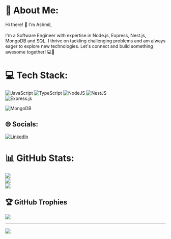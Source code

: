 # 💫 About Me:
Hi there! 👋 I'm Ashmil,<br><br>I'm a Software Engineer with expertise in Node.js, Express, Nest.js, MongoDB and SQL. I thrive on tackling challenging problems and am always eager to explore new technologies. Let's connect and build something awesome together! 💻🚀

# 💻 Tech Stack:
![JavaScript](https://img.shields.io/badge/javascript-%23323330.svg?style=for-the-badge&logo=javascript&logoColor=%23F7DF1E) 
![TypeScript](https://img.shields.io/badge/typescript-%23007ACC.svg?style=for-the-badge&logo=typescript&logoColor=white) 
![NodeJS](https://img.shields.io/badge/node.js-6DA55F?style=for-the-badge&logo=node.js&logoColor=white) 
![NestJS](https://img.shields.io/badge/nestjs-%23E0234E.svg?style=for-the-badge&logo=nestjs&logoColor=white)  
![Express.js](https://img.shields.io/badge/express.js-%23404d59.svg?style=for-the-badge&logo=express&logoColor=%2361DAFB) 
<!--![MySQL](https://img.shields.io/badge/mysql-4479A1.svg?style=for-the-badge&logo=mysql&logoColor=white) -->
<!--![SQLite](https://img.shields.io/badge/sqlite-%2307405e.svg?style=for-the-badge&logo=sqlite&logoColor=white) -->
![MongoDB](https://img.shields.io/badge/MongoDB-%234ea94b.svg?style=for-the-badge&logo=mongodb&logoColor=white) 
<!--![Firebase](https://img.shields.io/badge/firebase-%23039BE5.svg?style=for-the-badge&logo=firebase) -->
<!--![ElasticSearch](https://img.shields.io/badge/-ElasticSearch-005571?style=for-the-badge&logo=elasticsearch) -->
<!--![Apache Kafka](https://img.shields.io/badge/Apache%20Kafka-000?style=for-the-badge&logo=apachekafka)-->

## 🌐 Socials:
<!--[![Instagram](https://img.shields.io/badge/Instagram-%23E4405F.svg?logo=Instagram&logoColor=white)](https://instagram.com/https://www.instagram.com/nithinrajs_/)-->
[![LinkedIn](https://img.shields.io/badge/LinkedIn-%230077B5.svg?logo=linkedin&logoColor=white)](https://www.linkedin.com/in/ashmila)
<!--[![X](https://img.shields.io/badge/X-black.svg?logo=X&logoColor=white)](https://x.com/https://twitter.com/Kaa_dan)-->


# 📊 GitHub Stats:
![](https://github-readme-stats.vercel.app/api?username=ashmil19&theme=merko&hide_border=true&include_all_commits=false&count_private=false)<br/>
![](https://github-readme-streak-stats.herokuapp.com/?user=ashmil19&theme=merko&hide_border=true)<br/>
![](https://github-readme-stats.vercel.app/api/top-langs/?username=ashmil19&theme=merko&hide_border=true&include_all_commits=false&count_private=false&layout=compact)

## 🏆 GitHub Trophies
![](https://github-profile-trophy.vercel.app/?username=ashmil19&theme=radical&no-frame=true&no-bg=true&margin-w=4)

---
[![](https://visitcount.itsvg.in/api?id=ashmil19n&icon=0&color=0)](https://visitcount.itsvg.in)

<!-- Proudly created with GPRM ( https://gprm.itsvg.in ) -->
